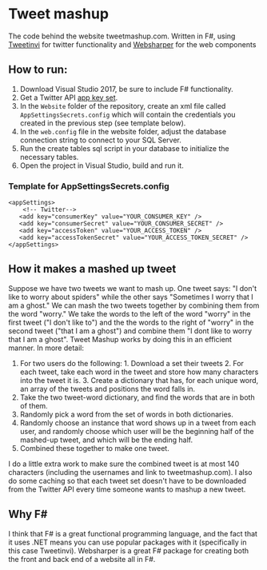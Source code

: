 # Tweet mashup

The code behind the website tweetmashup.com. Written in F#, using [Tweetinvi](https://github.com/linvi/tweetinvi) for twitter functionality and [Websharper](http://websharper.com) for the web components

## How to run:

  1. Download Visual Studio 2017, be sure to include F# functionality.
  2. Get a Twitter API [app key set](https://apps.twitter.com/).
  2. In the `Website` folder of the repository, create an xml file called `AppSettingsSecrets.config` which will contain the credentials you created in the previous step (see template below).
  3. In the `web.config` file in the website folder, adjust the database connection string to connect to your SQL Server.
  4. Run the create tables sql script in your database to initialize the necessary tables.
  5. Open the project in Visual Studio, build and run it.
  
### Template for AppSettingsSecrets.config

```
<appSettings>  
    <!-- Twitter--> 
   <add key="consumerKey" value="YOUR_CONSUMER_KEY" />
   <add key="consumerSecret" value="YOUR_CONSUMER_SECRET" />
   <add key="accessToken" value="YOUR_ACCESS_TOKEN" />
   <add key="accessTokenSecret" value="YOUR_ACCESS_TOKEN_SECRET" />
</appSettings>
```

## How it makes a mashed up tweet

Suppose we have two tweets we want to mash up. One tweet says: "I don't like to worry about spiders" while the other says "Sometimes I worry that I am a ghost." We can mash the two tweets together by combining them from the word "worry." We take the words to the left of the word "worry" in the first tweet ("I don't like to") and the the words to the right of "worry" in the second tweet ("that I am a ghost") and combine them "I dont like to worry that I am a ghost". Tweet Mashup works by doing this in an efficient manner. In more detail:

  1. For two users do the following:
    1. Download a set their tweets
    2. For each tweet, take each word in the tweet and store how many characters into the tweet it is.
    3. Create a dictionary that has, for each unique word, an array of the tweets and positions the word falls in.
  2. Take the two tweet-word dictionary, and find the words that are in both of them.
  3. Randomly pick a word from the set of words in both dictionaries.
  4. Randomly choose an instance that word shows up in a tweet from each user, and randomly choose which user will be the beginning half of the mashed-up tweet, and which will be the ending half.
  5. Combined these together to make one tweet.
  
I do a little extra work to make sure the combined tweet is at most 140 characters (including the usernames and link to tweetmashup.com). I also do some caching so that each tweet set doesn't have to be downloaded from the Twitter API every time someone wants to mashup a new tweet.

## Why F&#35;

I think that F# is a great functional programming language, and the fact that it uses .NET means you can use popular packages with it (specifically in this case Tweetinvi). Websharper is a great F# package for creating both the front and back end of a website all in F#.